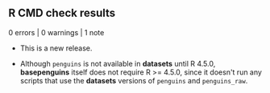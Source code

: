 ## R CMD check results

0 errors | 0 warnings | 1 note

* This is a new release.

* Although `penguins` is not available in **datasets** until R 4.5.0, **basepenguins** itself does not require R >= 4.5.0,
since it doesn't run any scripts that use the **datasets** versions of `penguins` and `penguins_raw`.
